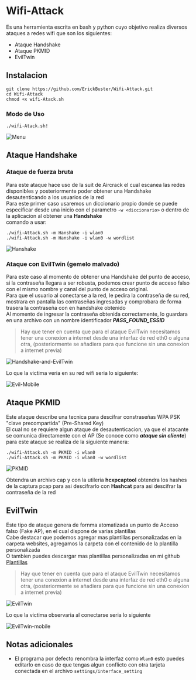 # Wifi-Attack
Es una herramienta escrita en bash y python cuyo objetivo realiza diversos ataques a redes wifi que son los siguientes: <br>
- Ataque Handshake
- Ataque PKMID
- EvilTwin                                                                                                                                                                       
## Instalacion 
```
git clone https://github.com/ErickBuster/Wifi-Attack.git
cd Wifi-Attack 
chmod +x wifi-Atack.sh
```
### Modo de Uso
```
./wifi-Atack.sh!
```
![Menu](https://user-images.githubusercontent.com/91999629/138252631-1ac671e4-ec54-4ff7-8614-9fa9d7982047.jpg)

## Ataque Handshake
### Ataque de fuerza bruta
Para este ataque hace uso de la suit de Aircrack el cual escanea las redes disponibles y posteriormente poder obtener una Handshake desautenticando a los usuarios de la red<br>
Para este primer caso usaremos un diccionario propio donde se puede especificar desde una inicio con el parametro ```-w <diccionario>``` o dentro de la aplicacion al obtener una **Handshake**<br>
comando a usar:
```
./wifi-Attack.sh -m Hanshake -i wlan0
./wifi-Attack.sh -m Hanshake -i wlan0 -w wordlist
```
![Hanshake](https://user-images.githubusercontent.com/91999629/138369452-3f2dd2df-c8f4-4bab-9a31-55cbf58ed7e3.gif)

### Ataque con EvilTwin (gemelo malvado)
Para este caso al momento de obtener una Handshake del punto de acceso, si la contraseña llegara a ser robusta, podemos crear punto de acceso falso con el mismo nombre y canal del punto de acceso original.<br>Para que el usuario al conectarse a la red, le pedira la contraseña de su red, mostrara en pantalla las contraseñas ingresadas y comprobara de forma trasera la contraseña con en handshake obtenido<br>Al momento de ingresar la contraseña obtenida correctamente, lo guardara en una archivo con un nombre identificador ***PASS_FOUND_ESSID***
> Hay que tener en cuenta que para el ataque EvilTwin necesitamos tener una conexion a internet desde una interfaz de red eth0 o alguna otra, (posteriormente se añadiera para que funcione sin una conexion a internet previa)

![Handshake-and-EvilTwin](https://user-images.githubusercontent.com/91999629/138369314-f48f9a0a-755f-4bd5-b127-ad83752cf078.gif)

Lo que la victima veria en su red wifi seria lo siguiente:

![Evil-Mobile](https://user-images.githubusercontent.com/91999629/138371103-13975000-cf53-4b75-957d-7661fab45c99.gif)


## Ataque PKMID
Este ataque describe una tecnica para descifrar constraseñas WPA PSK "clave precompartida" (Pre-Shared Key)<br>
El cual no se requiere algun ataque de desautenticacion, ya que el atacante se comunica directamente con el AP (Se conoce como ***ataque sin cliente***)
para este ataque se realiza de la siguiente manera:
```
./wifi-Attack.sh -m PKMID -i wlan0
./wifi-Attack.sh -m PKMID -i wlan0 -w wordlist
```
![PKMID](https://user-images.githubusercontent.com/91999629/138373133-528801e9-4c8c-42c2-a6fd-41c106e61b8e.gif)
 
 Obtendra un archivo cap y con la utileria **hcxpcaptool** obtendra los hashes de la captura pcap para asi descifrarlo con **Hashcat** para asi descifrar la contraseña de la red
 
 
## EvilTwin
Este tipo de ataque genera de fornma atomatizada un punto de Acceso falso (Fake AP), en el cual dispone de varias plantillas<br>
Cabe destacar que podemos agregar mas plantillas personalizadas en la carpeta websites, agregamos la carpeta con el contenido de la plantilla personalizada<br>
O tambien puedes descargar mas plantillas personalizadas en mi github [Plantillas](https://github.com/ErickBuster/websites)
> Hay que tener en cuenta que para el ataque EvilTwin necesitamos tener una conexion a internet desde una interfaz de red eth0 o alguna otra, (posteriormente se añadiera para que funcione sin una conexion a internet previa)

![EvilTwin](https://user-images.githubusercontent.com/91999629/138378013-d584b3ec-ff38-4b17-a0f6-1fe225015941.gif)

Lo que la victima observaria al conectarse seria lo siguiente

![EvilTwin-mobile](https://user-images.githubusercontent.com/91999629/138378405-b9a40007-7156-4466-ac71-7b6b02973672.gif)

## Notas adicionales
- El programa por defecto renombra la interfaz como ```Wlan0``` esto puedes editarlo en caso de que tengas algun conflicto con otra tarjeta conectada en el archivo ```settings/interface_setting```
